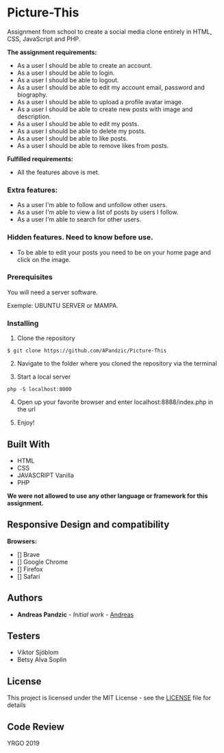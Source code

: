 # Picture-This
Assignment from school to create a social media clone entirely in HTML, CSS, JavaScript and PHP.


__The assignment requirements:__
* As a user I should be able to create an account. 
* As a user I should be able to login.
* As a user I should be able to logout.
* As a user I should be able to edit my account email, password and biography.
* As a user I should be able to upload a profile avatar image.
* As a user I should be able to create new posts with image and description.
* As a user I should be able to edit my posts.
* As a user I should be able to delete my posts.
* As a user I should be able to like posts.
* As a user I should be able to remove likes from posts.

__Fulfilled requirements:__
* All the features above is met.

### Extra features: 

* As a user I'm able to follow and unfollow other users.
* As a user I'm able to view a list of posts by users I follow.
* As a user I'm able to search for other users. 

### Hidden features. Need to know before use. 

* To be able to edit your posts you need to be on your home page and click on the image.

### Prerequisites

You will need a server software.

Exemple:
UBUNTU SERVER or MAMPA.

### Installing


1. Clone the repository

```
$ git clone https://github.com/APandzic/Picture-This
```

2. Navigate to the folder where you cloned the repository via the terminal

3. Start a local server
```
php -S localhost:8000
```

4. Open up your favorite browser and enter localhost:8888/index.php in the url

5. Enjoy!



## Built With

* HTML
* CSS
* JAVASCRIPT Vanilla
* PHP

__We were not allowed to use any other language or framework for this assignment.__


## Responsive Design and compatibility


__Browsers:__
- [] Brave
- [] Google Chrome
- [] Firefox
- [] Safari



## Authors

* **Andreas Pandzic** - *Initial work* - [Andreas](https://apandzic.github.io)

## Testers
* Viktor Sjöblom
* Betsy Alva Soplin


## License

This project is licensed under the MIT License - see the [LICENSE](LICENSE) file for details

## Code Review

YRGO 2019



